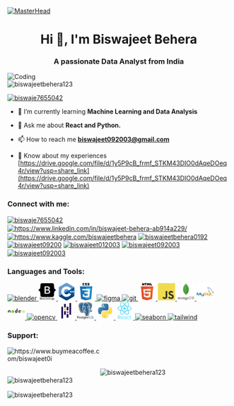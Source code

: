 [![MasterHead](https://res.cloudinary.com/snyk/image/upload/v1620054318/wordpress-sync/blog-banner-github-scanning.png)](#)
<h1 align="center">Hi 👋, I'm Biswajeet Behera</h1>
<h3 align="center">A passionate Data Analyst from India</h3>
<img align="right" alt="Coding" width="600" src="https://camo.githubusercontent.com/c1dcb74cc1c1835b1d716f5051499a2814c683c806b15f04b0eba492863703e9/68747470733a2f2f63646e2e6472696262626c652e636f6d2f75736572732f3733303730332f73637265656e73686f74732f363538313234332f6176656e746f2e676966">

<p align="left"> <img src="https://komarev.com/ghpvc/?username=biswajeetbehera123&label=Profile%20views&color=0e75b6&style=flat" alt="biswajeetbehera123" /> </p>

<p align="left"> <a href="https://twitter.com/biswaje7655042" target="blank"><img src="https://img.shields.io/twitter/follow/biswaje7655042?logo=twitter&style=for-the-badge" alt="biswaje7655042" /></a> </p>

- 🌱 I’m currently learning **Machine Learning and Data Analysis**

- 💬 Ask me about **React and Python.**

- 📫 How to reach me **biswajeet092003@gmail.com**

- 📄 Know about my experiences [https://drive.google.com/file/d/1y5P9cB_frmf_STKM43DIO0dAqeDOeq4r/view?usp=share_link](https://drive.google.com/file/d/1y5P9cB_frmf_STKM43DIO0dAqeDOeq4r/view?usp=share_link)

<h3 align="left">Connect with me:</h3>
<p align="left">
<a href="https://twitter.com/biswaje7655042" target="blank"><img align="center" src="https://raw.githubusercontent.com/rahuldkjain/github-profile-readme-generator/master/src/images/icons/Social/twitter.svg" alt="biswaje7655042" height="30" width="40" /></a>
<a href="https://linkedin.com/in/https://www.linkedin.com/in/biswajeet-behera-ab914a229/" target="blank"><img align="center" src="https://raw.githubusercontent.com/rahuldkjain/github-profile-readme-generator/master/src/images/icons/Social/linked-in-alt.svg" alt="https://www.linkedin.com/in/biswajeet-behera-ab914a229/" height="30" width="40" /></a>
<a href="https://kaggle.com/https://www.kaggle.com/biswajeetbehera" target="blank"><img align="center" src="https://raw.githubusercontent.com/rahuldkjain/github-profile-readme-generator/master/src/images/icons/Social/kaggle.svg" alt="https://www.kaggle.com/biswajeetbehera" height="30" width="40" /></a>
<a href="https://instagram.com/biswajeetbehera0192" target="blank"><img align="center" src="https://raw.githubusercontent.com/rahuldkjain/github-profile-readme-generator/master/src/images/icons/Social/instagram.svg" alt="biswajeetbehera0192" height="30" width="40" /></a>
<a href="https://www.codechef.com/users/biswajeet09200" target="blank"><img align="center" src="https://cdn.jsdelivr.net/npm/simple-icons@3.1.0/icons/codechef.svg" alt="biswajeet09200" height="30" width="40" /></a>
<a href="https://www.hackerrank.com/biswajeet012003" target="blank"><img align="center" src="https://raw.githubusercontent.com/rahuldkjain/github-profile-readme-generator/master/src/images/icons/Social/hackerrank.svg" alt="biswajeet012003" height="30" width="40" /></a>
<a href="https://www.leetcode.com/biswajeet092003" target="blank"><img align="center" src="https://raw.githubusercontent.com/rahuldkjain/github-profile-readme-generator/master/src/images/icons/Social/leet-code.svg" alt="biswajeet092003" height="30" width="40" /></a>
<a href="https://auth.geeksforgeeks.org/user/biswajeet092003" target="blank"><img align="center" src="https://raw.githubusercontent.com/rahuldkjain/github-profile-readme-generator/master/src/images/icons/Social/geeks-for-geeks.svg" alt="biswajeet092003" height="30" width="40" /></a>
</p>

<h3 align="left">Languages and Tools:</h3>
<p align="left"> <a href="https://www.blender.org/" target="_blank" rel="noreferrer"> <img src="https://download.blender.org/branding/community/blender_community_badge_white.svg" alt="blender" width="40" height="40"/> </a> <a href="https://getbootstrap.com" target="_blank" rel="noreferrer"> <img src="https://raw.githubusercontent.com/devicons/devicon/master/icons/bootstrap/bootstrap-plain-wordmark.svg" alt="bootstrap" width="40" height="40"/> </a> <a href="https://www.w3schools.com/cpp/" target="_blank" rel="noreferrer"> <img src="https://raw.githubusercontent.com/devicons/devicon/master/icons/cplusplus/cplusplus-original.svg" alt="cplusplus" width="40" height="40"/> </a> <a href="https://www.w3schools.com/css/" target="_blank" rel="noreferrer"> <img src="https://raw.githubusercontent.com/devicons/devicon/master/icons/css3/css3-original-wordmark.svg" alt="css3" width="40" height="40"/> </a> <a href="https://www.figma.com/" target="_blank" rel="noreferrer"> <img src="https://www.vectorlogo.zone/logos/figma/figma-icon.svg" alt="figma" width="40" height="40"/> </a> <a href="https://git-scm.com/" target="_blank" rel="noreferrer"> <img src="https://www.vectorlogo.zone/logos/git-scm/git-scm-icon.svg" alt="git" width="40" height="40"/> </a> <a href="https://www.w3.org/html/" target="_blank" rel="noreferrer"> <img src="https://raw.githubusercontent.com/devicons/devicon/master/icons/html5/html5-original-wordmark.svg" alt="html5" width="40" height="40"/> </a> <a href="https://developer.mozilla.org/en-US/docs/Web/JavaScript" target="_blank" rel="noreferrer"> <img src="https://raw.githubusercontent.com/devicons/devicon/master/icons/javascript/javascript-original.svg" alt="javascript" width="40" height="40"/> </a> <a href="https://www.mongodb.com/" target="_blank" rel="noreferrer"> <img src="https://raw.githubusercontent.com/devicons/devicon/master/icons/mongodb/mongodb-original-wordmark.svg" alt="mongodb" width="40" height="40"/> </a> <a href="https://www.mysql.com/" target="_blank" rel="noreferrer"> <img src="https://raw.githubusercontent.com/devicons/devicon/master/icons/mysql/mysql-original-wordmark.svg" alt="mysql" width="40" height="40"/> </a> <a href="https://nodejs.org" target="_blank" rel="noreferrer"> <img src="https://raw.githubusercontent.com/devicons/devicon/master/icons/nodejs/nodejs-original-wordmark.svg" alt="nodejs" width="40" height="40"/> </a> <a href="https://opencv.org/" target="_blank" rel="noreferrer"> <img src="https://www.vectorlogo.zone/logos/opencv/opencv-icon.svg" alt="opencv" width="40" height="40"/> </a> <a href="https://pandas.pydata.org/" target="_blank" rel="noreferrer"> <img src="https://raw.githubusercontent.com/devicons/devicon/2ae2a900d2f041da66e950e4d48052658d850630/icons/pandas/pandas-original.svg" alt="pandas" width="40" height="40"/> </a> <a href="https://www.postgresql.org" target="_blank" rel="noreferrer"> <img src="https://raw.githubusercontent.com/devicons/devicon/master/icons/postgresql/postgresql-original-wordmark.svg" alt="postgresql" width="40" height="40"/> </a> <a href="https://www.python.org" target="_blank" rel="noreferrer"> <img src="https://raw.githubusercontent.com/devicons/devicon/master/icons/python/python-original.svg" alt="python" width="40" height="40"/> </a> <a href="https://reactjs.org/" target="_blank" rel="noreferrer"> <img src="https://raw.githubusercontent.com/devicons/devicon/master/icons/react/react-original-wordmark.svg" alt="react" width="40" height="40"/> </a> <a href="https://seaborn.pydata.org/" target="_blank" rel="noreferrer"> <img src="https://seaborn.pydata.org/_images/logo-mark-lightbg.svg" alt="seaborn" width="40" height="40"/> </a> <a href="https://tailwindcss.com/" target="_blank" rel="noreferrer"> <img src="https://www.vectorlogo.zone/logos/tailwindcss/tailwindcss-icon.svg" alt="tailwind" width="40" height="40"/> </a> </p>

<h3 align="left">Support:</h3>
<p><a href="https://www.buymeacoffee.com/https://www.buymeacoffee.com/biswajeet0i"> <img align="left" src="https://cdn.buymeacoffee.com/buttons/v2/default-yellow.png" height="50" width="210" alt="https://www.buymeacoffee.com/biswajeet0i" /></a></p><br><br>

<p><img align="left" src="https://github-readme-stats.vercel.app/api/top-langs?username=biswajeetbehera123&show_icons=true&locale=en&layout=compact" alt="biswajeetbehera123" /></p>

<p>&nbsp;<img align="center" src="https://github-readme-stats.vercel.app/api?username=biswajeetbehera123&show_icons=true&locale=en" alt="biswajeetbehera123" /></p>

<p><img align="center" src="https://github-readme-streak-stats.herokuapp.com/?user=biswajeetbehera123&" alt="biswajeetbehera123" /></p>

